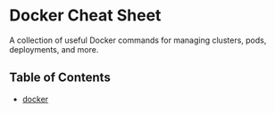 # Docker Cheat Sheet

A collection of useful Docker commands for managing clusters, pods, deployments, and more.

## Table of Contents

- [docker](docker.md)